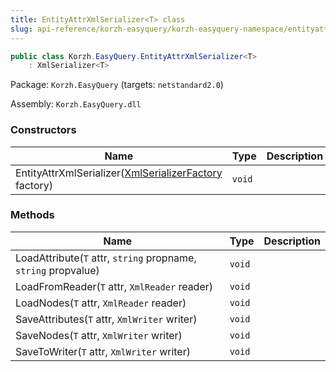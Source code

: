 ```yaml
---
title: EntityAttrXmlSerializer<T> class
slug: api-reference/korzh-easyquery/korzh-easyquery-namespace/entityattrxmlserializer-t--class
---
```

```csharp
public class Korzh.EasyQuery.EntityAttrXmlSerializer<T>
    : XmlSerializer<T>

```
Package: `Korzh.EasyQuery` (targets: `netstandard2.0`)

Assembly: `Korzh.EasyQuery.dll`

### Constructors

| Name | Type | Description | 
| --- | --- | --- | 
| EntityAttrXmlSerializer([XmlSerializerFactory](/api-reference/korzh-easyquery/korzh-easyquery-namespace/xmlserializerfactory-class) factory) | `void` |  | 


### Methods

| Name | Type | Description | 
| --- | --- | --- | 
| LoadAttribute(`T` attr, `string` propname, `string` propvalue) | `void` |  | 
| LoadFromReader(`T` attr, `XmlReader` reader) | `void` |  | 
| LoadNodes(`T` attr, `XmlReader` reader) | `void` |  | 
| SaveAttributes(`T` attr, `XmlWriter` writer) | `void` |  | 
| SaveNodes(`T` attr, `XmlWriter` writer) | `void` |  | 
| SaveToWriter(`T` attr, `XmlWriter` writer) | `void` |  |